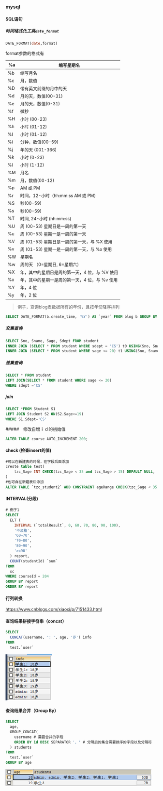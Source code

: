 ### mysql

#### SQL语句

##### 时间格式化工具`date_format`

```sql
DATE_FORMAT(date,format) 
```

format参数的格式有

| %a   | 缩写星期名                                     |
| ---- | ---------------------------------------------- |
| %b   | 缩写月名                                       |
| %c   | 月，数值                                       |
| %D   | 带有英文前缀的月中的天                         |
| %d   | 月的天，数值(00-31)                            |
| %e   | 月的天，数值(0-31)                             |
| %f   | 微秒                                           |
| %H   | 小时 (00-23)                                   |
| %h   | 小时 (01-12)                                   |
| %I   | 小时 (01-12)                                   |
| %i   | 分钟，数值(00-59)                              |
| %j   | 年的天 (001-366)                               |
| %k   | 小时 (0-23)                                    |
| %l   | 小时 (1-12)                                    |
| %M   | 月名                                           |
| %m   | 月，数值(00-12)                                |
| %p   | AM 或 PM                                       |
| %r   | 时间，12-小时（hh:mm:ss AM 或 PM）             |
| %S   | 秒(00-59)                                      |
| %s   | 秒(00-59)                                      |
| %T   | 时间, 24-小时 (hh:mm:ss)                       |
| %U   | 周 (00-53) 星期日是一周的第一天                |
| %u   | 周 (00-53) 星期一是一周的第一天                |
| %V   | 周 (01-53) 星期日是一周的第一天，与 %X 使用    |
| %v   | 周 (01-53) 星期一是一周的第一天，与 %x 使用    |
| %W   | 星期名                                         |
| %w   | 周的天 （0=星期日, 6=星期六）                  |
| %X   | 年，其中的星期日是周的第一天，4 位，与 %V 使用 |
| %x   | 年，其中的星期一是周的第一天，4 位，与 %v 使用 |
| %Y   | 年，4 位                                       |
| %y   | 年，2 位                                       |

> 例子，查询blog表数据所有的年份，且按年份降序排列

```sql
SELECT DATE_FORMAT(b.create_time, '%Y') AS `year` FROM blog b GROUP BY `year` ORDER BY `year` DESC
```

##### 交集查询

```sql
SELECT Sno, Sname, Sage, Sdept FROM student
INNER JOIN (SELECT * FROM student WHERE sdept = 'CS') t0 USING(Sno, Sname, Sage, Sdept)
INNER JOIN (SELECT * FROM student WHERE sage <= 20) t1 USING(Sno, Sname, Sage, Sdept)
```

##### 差集查询

```sql
SELECT * FROM student 
LEFT JOIN(SELECT * FROM student WHERE sage <= 20)
WHERE sdept ='CS'
```

##### join

```sql
SELECT *FROM Student S1
LEFT JOIN Student S2 ON(S2.Sage<=19)
WHERE S1.Sdept='CS'
```

#####　修改自增ｉｄ的初始值

```sql
ALTER TABLE course AUTO_INCREMENT 200;
```

#### check (检查insert的值)

```sql
#可以在新建表的时候，在字段后面添加
creste table test(
	tzc_Sage INT CHECK(tzc_Sage < 35 and tzc_Sage > 15) DEFAULT NULL,
)
#也可自在新建表后添加
ALTER TABLE `tzc_student2` ADD CONSTRAINT ageRange CHECK(tzc_Sage < 35 AND tzc_Sage > 15)
```

#### INTERVAL(分段)

```sql
# 例子1
SELECT
  ELT (
    INTERVAL (`totalResult`, 0, 60, 70, 80, 90, 100),
    '不及格',
    '60~70',
    '70~80',
    '80~90',
    '>=90'
  ) report,
  COUNT(studentId) `sum`
FROM
  sc
WHERE courseId = 204
GROUP BY report
ORDER BY report
```

#### 行列转换

https://www.cnblogs.com/xiaoxi/p/7151433.html

#### 查询结果拼接字符串（concat）

```sql
SELECT 
  CONCAT(username, ': ', age, '岁') info
FROM
  test.`user` 
```

![image-20211209152839663](../../static/image/image-20211209152839663.png)

#### 查询结果合并（Group By）

```sql
SELECT 
  age,
  GROUP_CONCAT(
    username # 需要合并的字段
    ORDER BY id DESC SEPARATOR '、' # 分隔后的集合需要排序的字段以及分隔符
  ) students 
FROM
  test.`user` 
GROUP BY age 
```

![image-20211209153019379](../../static/image/image-20211209153019379.png)